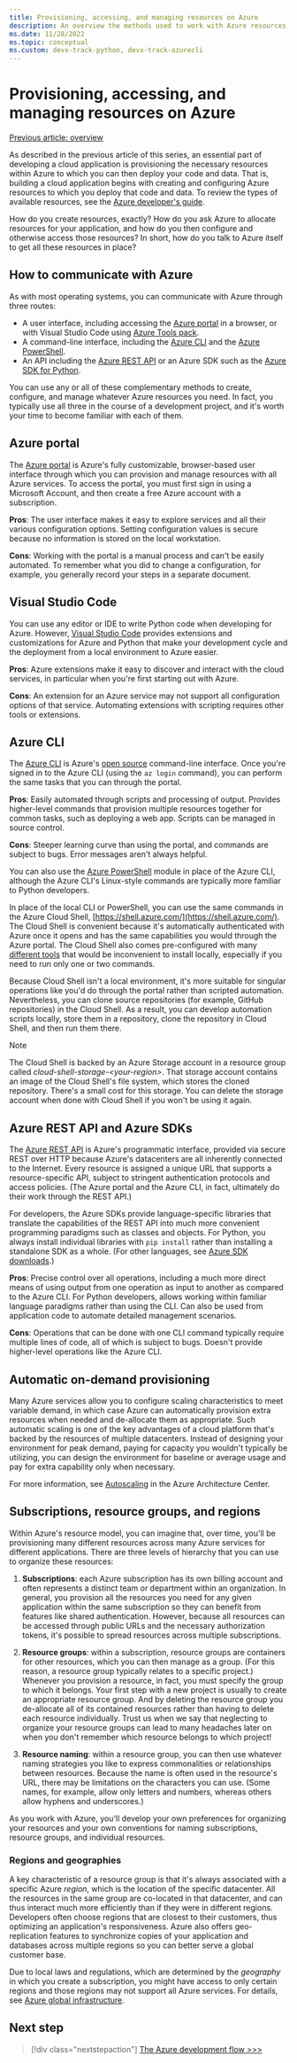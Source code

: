 ```yaml
---
title: Provisioning, accessing, and managing resources on Azure
description: An overview the methods used to work with Azure resources, including the Azure portal, VS Code, Azure CLI, Azure PowerShell, and Azure SDKs.
ms.date: 11/28/2022
ms.topic: conceptual
ms.custom: devx-track-python, devx-track-azurecli
---
```


# Provisioning, accessing, and managing resources on Azure

[Previous article: overview](cloud-development-overview.md)

As described in the previous article of this series, an essential part of developing a cloud application is provisioning the necessary resources within Azure to which you can then deploy your code and data. That is, building a cloud application begins with creating and configuring Azure resources to which you deploy that code and data. To review the types of available resources, see the [Azure developer's guide](/azure/guides/developer/azure-developer-guide).

How do you create resources, exactly? How do you ask Azure to allocate resources for your application, and how do you then configure and otherwise access those resources? In short, how do you talk to Azure itself to get all these resources in place?

## How to communicate with Azure

As with most operating systems, you can communicate with Azure through three routes:

* A user interface, including accessing the [Azure portal](https://portal.azure.com) in a browser, or with Visual Studio Code using [Azure Tools pack](https://marketplace.visualstudio.com/items?itemName=ms-vscode.vscode-node-azure-pack).
* A command-line interface, including the [Azure CLI](/cli/azure/) and the [Azure PowerShell](/powershell/).
* An API including the [Azure REST API](/rest/api/?view=Azure&preserve-view=true) or an Azure SDK such as the [Azure SDK for Python](./sdk/azure-sdk-overview.md).

You can use any or all of these complementary methods to create, configure, and manage whatever Azure resources you need. In fact, you typically use all three in the course of a development project, and it's worth your time to become familiar with each of them.

## Azure portal

The [Azure portal](https://portal.azure.com) is Azure's fully customizable, browser-based user interface through which you can provision and manage resources with all Azure services. To access the portal, you must first sign in using a Microsoft Account, and then create a free Azure account with a subscription.

**Pros**: The user interface makes it easy to explore services and all their various configuration options. Setting configuration values is secure because no information is stored on the local workstation.

**Cons**: Working with the portal is a manual process and can't be easily automated. To remember what you did to change a configuration, for example, you generally record your steps in a separate document.

## Visual Studio Code

You can use any editor or IDE to write Python code when developing for Azure. However, [Visual Studio Code](https://code.visualstudio.com/) provides extensions and customizations for Azure and Python that make your development cycle and the deployment from a local environment to Azure easier.

**Pros**: Azure extensions make it easy to discover and interact with the cloud services, in particular when you're first starting out with Azure.

**Cons**: An extension for an Azure service may not support all configuration options of that service. Automating extensions with scripting requires other tools or extensions.

## Azure CLI

The [Azure CLI](/cli/azure/) is Azure's [open source](https://github.com/Azure/azure-cli) command-line interface. Once you're signed in to the Azure CLI (using the `az login` command), you can perform the same tasks that you can through the portal.
  
**Pros**: Easily automated through scripts and processing of output. Provides higher-level commands that provision multiple resources together for common tasks, such as deploying a web app. Scripts can be managed in source control.

**Cons**: Steeper learning curve than using the portal, and commands are subject to bugs. Error messages aren't always helpful.

You can also use the [Azure PowerShell](/powershell/) module in place of the Azure CLI, although the Azure CLI's Linux-style commands are typically more familiar to Python developers.

In place of the local CLI or PowerShell, you can use the same commands in the Azure Cloud Shell, [https://shell.azure.com/](https://shell.azure.com/). The Cloud Shell is convenient because it's automatically authenticated with Azure once it opens and has the same capabilities you would through the Azure portal. The Cloud Shell also comes pre-configured with many [different tools](/azure/cloud-shell/features) that would be inconvenient to install locally, especially if you need to run only one or two commands.

Because Cloud Shell isn't a local environment, it's more suitable for singular operations like you'd do through the portal rather than scripted automation. Nevertheless, you can clone source repositories (for example, GitHub repositories) in the Cloud Shell. As a result, you can develop automation scripts locally, store them in a repository, clone the repository in Cloud Shell, and then run them there.

> [!NOTE]
> The Cloud Shell is backed by an Azure Storage account in a resource group called *cloud-shell-storage-\<your-region>*. That storage account contains an image of the Cloud Shell's file system, which stores the cloned repository. There's a small cost for this storage. You can delete the storage account when done with Cloud Shell if you won't be using it again.

## Azure REST API and Azure SDKs

The [Azure REST API](/rest/api/) is Azure's programmatic interface, provided via secure REST over HTTP because Azure's datacenters are all inherently connected to the Internet. Every resource is assigned a unique URL that supports a resource-specific API, subject to stringent authentication protocols and access policies. (The Azure portal and the Azure CLI, in fact, ultimately do their work through the REST API.)

For developers, the Azure SDKs provide language-specific libraries that translate the capabilities of the REST API into much more convenient programming paradigms such as classes and objects. For Python, you always install individual libraries with `pip install` rather than installing a standalone SDK as a whole. (For other languages, see [Azure SDK downloads](https://azure.microsoft.com/downloads/).)

**Pros**: Precise control over all operations, including a much more direct means of using output from one operation as input to another as compared to the Azure CLI. For Python developers, allows working within familiar language paradigms rather than using the CLI. Can also be used from application code to automate detailed management scenarios.
  
**Cons**: Operations that can be done with one CLI command typically require multiple lines of code, all of which is subject to bugs. Doesn't provide higher-level operations like the Azure CLI.

## Automatic on-demand provisioning

Many Azure services allow you to configure scaling characteristics to meet variable demand, in which case Azure can automatically provision extra resources when needed and de-allocate them as appropriate. Such automatic scaling is one of the key advantages of a cloud platform that's backed by the resources of multiple datacenters. Instead of designing your environment for peak demand, paying for capacity you wouldn't typically be utilizing, you can design the environment for baseline or average usage and pay for extra capability only when necessary.

For more information, see [Autoscaling](/azure/architecture/best-practices/auto-scaling) in the Azure Architecture Center.

## Subscriptions, resource groups, and regions

Within Azure's resource model, you can imagine that, over time, you'll be provisioning many different resources across many Azure services for different applications. There are three levels of hierarchy that you can use to organize these resources:

1. **Subscriptions**: each Azure subscription has its own billing account and often represents a distinct team or department within an organization. In general, you provision all the resources you need for any given application within the same subscription so they can benefit from features like shared authentication. However, because all resources can be accessed through public URLs and the necessary authorization tokens, it's possible to spread resources across multiple subscriptions.

1. **Resource groups**: within a subscription, resource groups are containers for other resources, which you can then manage as a group. (For this reason, a resource group typically relates to a specific project.) Whenever you provision a resource, in fact, you must specify the group to which it belongs. Your first step with a new project is usually to create an appropriate resource group. And by deleting the resource group you de-allocate all of its contained resources rather than having to delete each resource individually. Trust us when we say that neglecting to organize your resource groups can lead to many headaches later on when you don't remember which resource belongs to which project!

1. **Resource naming**: within a resource group, you can then use whatever naming strategies you like to express commonalities or relationships between resources. Because the name is often used in the resource's URL, there may be limitations on the characters you can use. (Some names, for example, allow only letters and numbers, whereas others allow hyphens and underscores.)

As you work with Azure, you'll develop your own preferences for organizing your resources and your own conventions for naming subscriptions, resource groups, and individual resources.

### Regions and geographies

A key characteristic of a resource group is that it's always associated with a specific Azure *region*, which is the location of the specific datacenter. All the resources in the same group are co-located in that datacenter, and can thus interact much more efficiently than if they were in different regions. Developers often choose regions that are closest to their customers, thus optimizing an application's responsiveness. Azure also offers geo-replication features to synchronize copies of your application and databases across multiple regions so you can better serve a global customer base.

Due to local laws and regulations, which are determined by the *geography* in which you create a subscription, you might have access to only certain regions and those regions may not support all Azure services. For details, see [Azure global infrastructure](https://azure.microsoft.com/global-infrastructure/).

## Next step

> [!div class="nextstepaction"]
> [The Azure development flow >>>](cloud-development-flow.md)

